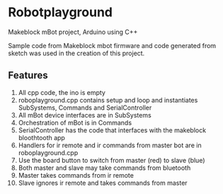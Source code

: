 Robotplayground
===============

Makeblock mBot project, Arduino using C++

Sample code from Makeblock mbot firmware and code generated from sketch was used in the creation of this project.

Features
--------

1. All cpp code, the ino is empty
2. roboplayground.cpp contains setup and loop and instantiates SubSystems, Commands and SerialController
3. All mBot device interfaces are in SubSystems
4. Orchestration of mBot is in Commands
5. SerialController has the code that interfaces with the makeblock bloothtooth app
6. Handlers for ir remote and ir commands from master bot are in roboplayground.cpp
7. Use the board button to switch from master (red) to slave (blue)
8. Both master and slave may take commands from bluetooth
9. Master takes commands from ir remote
10. Slave ignores ir remote and takes commands from master
